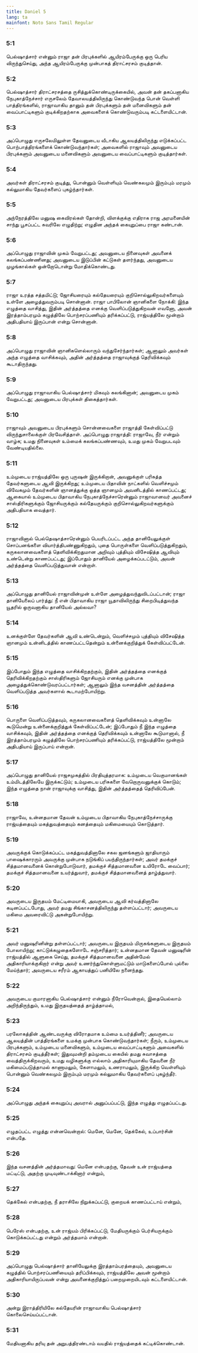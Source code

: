 ```yaml
---
title: Daniel 5
lang: ta
mainfont: Noto Sans Tamil Regular
---
```


###  5:1

பெல்ஷாத்சார் என்னும் ராஜா தன் பிரபுக்களில் ஆயிரம்பேருக்கு ஒரு பெரிய விருந்துசெய்து, அந்த ஆயிரம்பேருக்கு முன்பாகத் திராட்சரசம் குடித்தான்.

###  5:2

பெல்ஷாத்சார் திராட்சரசத்தை ருசித்துக்கொண்டிருக்கையில், அவன் தன் தகப்பனாகிய நேபுகாத்நேச்சார் எருசலேம் தேவாலயத்திலிருந்து கொண்டுவந்த பொன் வெள்ளி பாத்திரங்களில், ராஜாவாகிய தானும் தன் பிரபுக்களும் தன் மனைவிகளும் தன் வைப்பாட்டிகளும் குடிக்கிறதற்காக அவைகளைக் கொண்டுவரும்படி கட்டளையிட்டான்.

###  5:3

அப்பொழுது எருசலேமிலுள்ள தேவனுடைய வீடாகிய ஆலயத்திலிருந்து எடுக்கப்பட்ட பொற்பாத்திரங்களைக் கொண்டுவந்தார்கள்; அவைகளில் ராஜாவும் அவனுடைய பிரபுக்களும் அவனுடைய மனைவிகளும் அவனுடைய வைப்பாட்டிகளும் குடித்தார்கள்.

###  5:4

அவர்கள் திராட்சரசம் குடித்து, பொன்னும் வெள்ளியும் வெண்கலமும் இரும்பும் மரமும் கல்லுமாகிய தேவர்களைப் புகழ்ந்தார்கள்.

###  5:5

அந்நேரத்திலே மனுஷ கைவிரல்கள் தோன்றி, விளக்குக்கு எதிராக ராஜ அரமனையின் சாந்து பூசப்பட்ட சுவரிலே எழுதிற்று; எழுதின அந்தக் கையுறுப்பை ராஜா கண்டான்.

###  5:6

அப்பொழுது ராஜாவின் முகம் வேறுபட்டது; அவனுடைய நினைவுகள் அவனைக் கலங்கப்பண்ணினது; அவனுடைய இடுப்பின் கட்டுகள் தளர்ந்தது, அவனுடைய முழங்கால்கள் ஒன்றோடொன்று மோதிக்கொண்டது.

###  5:7

ராஜா உரத்த சத்தமிட்டு; ஜோசியரையும் கல்தேயரையும் குறிசொல்லுகிறவர்களையும் உள்ளே அழைத்துவரும்படி சொன்னான். ராஜா பாபிலோன் ஞானிகளை நோக்கி: இந்த எழுத்தை வாசித்து, இதின் அர்த்தத்தை எனக்கு வெளிப்படுத்துகிறவன் எவனோ, அவன் இரத்தாம்பரமும் கழுத்திலே பொற்சரப்பணியும் தரிக்கப்பட்டு, ராஜ்யத்திலே மூன்றாம் அதிபதியாய் இருப்பான் என்று சொன்னான்.

###  5:8

அப்பொழுது ராஜாவின் ஞானிகளெல்லாரும் வந்துசேர்ந்தார்கள்; ஆனாலும் அவர்கள் அந்த எழுத்தை வாசிக்கவும், அதின் அர்த்தத்தை ராஜாவுக்குத் தெரிவிக்கவும் கூடாதிருந்தது.

###  5:9

அப்பொழுது ராஜாவாகிய பெல்ஷாத்சார் மிகவும் கலங்கினான்; அவனுடைய முகம் வேறுபட்டது; அவனுடைய பிரபுக்கள் திகைத்தார்கள்.

###  5:10

ராஜாவும் அவனுடைய பிரபுக்களும் சொன்னவைகளை ராஜாத்தி கேள்விப்பட்டு விருந்துசாலைக்குள் பிரவேசித்தாள். அப்பொழுது ராஜாத்தி: ராஜாவே, நீர் என்றும் வாழ்க; உமது நினைவுகள் உம்மைக் கலங்கப்பண்ணவும், உமது முகம் வேறுபடவும் வேண்டியதில்லை.

###  5:11

உம்முடைய ராஜ்யத்திலே ஒரு புருஷன் இருக்கிறான், அவனுக்குள் பரிசுத்த தேவர்களுடைய ஆவி இருக்கிறது; உம்முடைய பிதாவின் நாட்களில் வெளிச்சமும் விவேகமும் தேவர்களின் ஞானத்துக்கு ஒத்த ஞானமும் அவனிடத்தில் காணப்பட்டது; ஆகையால் உம்முடைய பிதாவாகிய நேபுகாத்நேச்சாரென்னும் ராஜாவானவர் அவனைச் சாஸ்திரிகளுக்கும் ஜோசியருக்கும் கல்தேயருக்கும் குறிசொல்லுகிறவர்களுக்கும் அதிபதியாக வைத்தார்.

###  5:12

ராஜாவினால் பெல்தெஷாத்சாரென்னும் பெயரிடப்பட்ட அந்த தானியேலுக்குள் சொப்பனங்களை வியார்த்திபண்ணுகிறதும், புதை பொருள்களை வெளிப்படுத்துகிறதும், கருகலானவைகளைத் தெளிவிக்கிறதுமான அறிவும் புத்தியும் விசேஷித்த ஆவியும் உண்டென்று காணப்பட்டது; இப்போதும் தானியேல் அழைக்கப்படட்டும், அவன் அர்த்தத்தை வெளிப்படுத்துவான் என்றாள்.

###  5:13

அப்பொழுது தானியேல் ராஜாவின்முன் உள்ளே அழைத்துவந்துவிடப்பட்டான்; ராஜா தானியேலைப் பார்த்து: நீ என் பிதாவாகிய ராஜா யூதாவிலிருந்து சிறைபிடித்துவந்த யூதரில் ஒருவனாகிய தானியேல் அல்லவா?

###  5:14

உனக்குள்ளே தேவர்களின் ஆவி உண்டென்றும், வெளிச்சமும் புத்தியும் விசேஷித்த ஞானமும் உன்னிடத்தில் காணப்பட்டதென்றும் உன்னைக்குறித்துக் கேள்விப்பட்டேன்.

###  5:15

இப்போதும் இந்த எழுத்தை வாசிக்கிறதற்கும், இதின் அர்த்தத்தை எனக்குத் தெரிவிக்கிறதற்கும் சாஸ்திரிகளும் ஜோசியரும் எனக்கு முன்பாக அழைத்துக்கொண்டுவரப்பட்டார்கள்; ஆனாலும் இந்த வசனத்தின் அர்த்தத்தை வெளிப்படுத்த அவர்களால் கூடாமற்போயிற்று.

###  5:16

பொருளை வெளிப்படுத்தவும், கருகலானவைகளைத் தெளிவிக்கவும் உன்னாலே கூடுமென்று உன்னைக்குறித்துக் கேள்விப்பட்டேன்; இப்போதும் நீ இந்த எழுத்தை வாசிக்கவும், இதின் அர்த்தத்தை எனக்குத் தெரிவிக்கவும் உன்னாலே கூடுமானால், நீ இரத்தாம்பரமும் கழுத்திலே பொற்சரப்பணியும் தரிக்கப்பட்டு, ராஜ்யத்திலே மூன்றாம் அதிபதியாய் இருப்பாய் என்றான்.

###  5:17

அப்பொழுது தானியேல் ராஜசமுகத்தில் பிரதியுத்தரமாக: உம்முடைய வெகுமானங்கள் உம்மிடத்திலேயே இருக்கட்டும்; உம்முடைய பரிசுகளை வேறொருவனுக்குக் கொடும்; இந்த எழுத்தை நான் ராஜாவுக்கு வாசித்து, இதின் அர்த்தத்தைத் தெரிவிப்பேன்.

###  5:18

ராஜாவே, உன்னதமான தேவன் உம்முடைய பிதாவாகிய நேபுகாத்நேச்சாருக்கு ராஜ்யத்தையும் மகத்துவத்தையும் கனத்தையும் மகிமையையும் கொடுத்தார்.

###  5:19

அவருக்குக் கொடுக்கப்பட்ட மகத்துவத்தினாலே சகல ஜனங்களும் ஜாதியாரும் பாஷைக்காரரும் அவருக்கு முன்பாக நடுங்கிப் பயந்திருந்தார்கள்; அவர் தமக்குச் சித்தமானவனைக் கொன்றுபோடுவார், தமக்குச் சித்தமானவனை உயிரோடே வைப்பார்; தமக்குச் சித்தமானவனை உயர்த்துவார், தமக்குச் சித்தமானவனைத் தாழ்த்துவார்.

###  5:20

அவருடைய இருதயம் மேட்டிமையாகி, அவருடைய ஆவி கர்வத்தினாலே கடினப்பட்டபோது, அவர் தமது சிங்காசனத்திலிருந்து தள்ளப்பட்டார்; அவருடைய மகிமை அவரைவிட்டு அகன்றுபோயிற்று.

###  5:21

அவர் மனுஷரினின்று தள்ளப்பட்டார்; அவருடைய இருதயம் மிருகங்களுடைய இருதயம் போலாயிற்று; காட்டுக்கழுதைகளோடே சஞ்சரித்தார்; உன்னதமான தேவன் மனுஷரின் ராஜ்யத்தில் ஆளுகை செய்து, தமக்குச் சித்தமானவனை அதின்மேல் அதிகாரியாக்குகிறார் என்று அவர் உணர்ந்துகொள்ளுமட்டும் மாடுகளைப்போல் புல்லை மேய்ந்தார்; அவருடைய சரீரம் ஆகாயத்துப் பனியிலே நனைந்தது.

###  5:22

அவருடைய குமாரனாகிய பெல்ஷாத்சார் என்னும் நீரோவென்றால், இதையெல்லாம் அறிந்திருந்தும், உமது இருதயத்தைத் தாழ்த்தாமல்,

###  5:23

பரலோகத்தின் ஆண்டவருக்கு விரோதமாக உம்மை உயர்த்தினீர்; அவருடைய ஆலயத்தின் பாத்திரங்களை உமக்கு முன்பாக கொண்டுவந்தார்கள்; நீரும், உம்முடைய பிரபுக்களும், உம்முடைய மனைவிகளும், உம்முடைய வைப்பாட்டிகளும் அவைகளில் திராட்சரசம் குடித்தீர்கள்; இதுவுமன்றி தம்முடைய கையில் தமது சுவாசத்தை வைத்திருக்கிறவரும், உமது வழிகளுக்கு எல்லாம் அதிகாரியுமாகிய தேவனை நீர் மகிமைப்படுத்தாமல் காணாமலும், கேளாமலும், உணராமலும், இருக்கிற வெள்ளியும் பொன்னும் வெண்கலமும் இரும்பும் மரமும் கல்லுமாகிய தேவர்களைப் புகழ்ந்தீர்.

###  5:24

அப்பொழுது அந்தக் கையுறுப்பு அவரால் அனுப்பப்பட்டு, இந்த எழுத்து எழுதப்பட்டது.

###  5:25

எழுதப்பட்ட எழுத்து என்னவென்றால்: மெனே, மெனே, தெக்கேல், உப்பார்சின் என்பதே.

###  5:26

இந்த வசனத்தின் அர்த்தமாவது: மெனே என்பதற்கு, தேவன் உன் ராஜ்யத்தை மட்டிட்டு, அதற்கு முடிவுண்டாக்கினார் என்றும்,

###  5:27

தெக்கேல் என்பதற்கு, நீ தராசிலே நிறுக்கப்பட்டு, குறையக் காணப்பட்டாய் என்றும்,

###  5:28

பெரேஸ் என்பதற்கு, உன் ராஜ்யம் பிரிக்கப்பட்டு, மேதியருக்கும் பெர்சியருக்கும் கொடுக்கப்பட்டது என்றும் அர்த்தமாம் என்றான்.

###  5:29

அப்பொழுது பெல்ஷாத்சார் தானியேலுக்கு இரத்தாம்பரத்தையும், அவனுடைய கழுத்தில் பொற்சரப்பணியையும் தரிப்பிக்கவும், ராஜ்யத்திலே அவன் மூன்றாம் அதிகாரியாயிருப்பவன் என்று அவனைக்குறித்துப் பறைமுறையிடவும் கட்டளையிட்டான்.

###  5:30

அன்று இராத்திரியிலே கல்தேயரின் ராஜாவாகிய பெல்ஷாத்சார் கொலைசெய்யப்பட்டான்.

###  5:31

மேதியனாகிய தரியு தன் அறுபத்திரண்டாம் வயதில் ராஜ்யத்தைக் கட்டிக்கொண்டான்.

